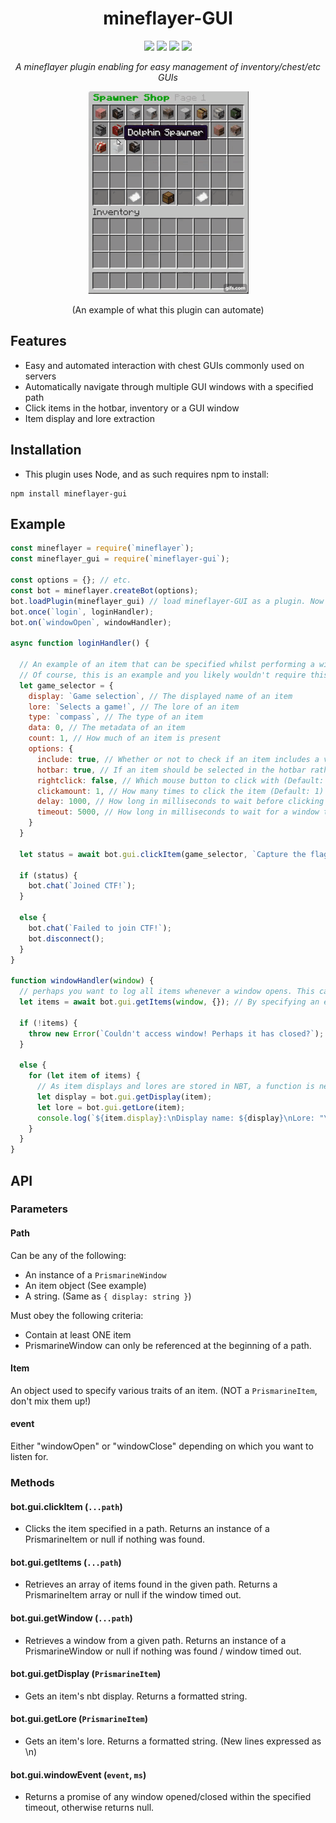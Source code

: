 <h1 align="center">mineflayer-GUI</h1>
<div align="center">
<img src="https://img.shields.io/github/issues/Camezza/mineflayer-GUI?style=for-the-badge">
<img src="https://img.shields.io/github/forks/Camezza/mineflayer-GUI?style=for-the-badge">
<img src="https://img.shields.io/github/stars/Camezza/mineflayer-GUI?style=for-the-badge">
<img src="https://img.shields.io/github/license/Camezza/mineflayer-GUI?style=for-the-badge">
<p align="center"><i>A mineflayer plugin enabling for easy management of inventory/chest/etc GUIs</i></p>
<img src="gui.gif">
<p>(An example of what this plugin can automate)</p>
</div>

## Features
- Easy and automated interaction with chest GUIs commonly used on servers
- Automatically navigate through multiple GUI windows with a specified path
- Click items in the hotbar, inventory or a GUI window
- Item display and lore extraction

## Installation
- This plugin uses Node, and as such requires npm to install:
```
npm install mineflayer-gui
```

## Example
```js
const mineflayer = require(`mineflayer`);
const mineflayer_gui = require(`mineflayer-gui`);

const options = {}; // etc.
const bot = mineflayer.createBot(options);
bot.loadPlugin(mineflayer_gui) // load mineflayer-GUI as a plugin. Now methods can be accessed from bot.gui
bot.once(`login`, loginHandler);
bot.on(`windowOpen`, windowHandler);

async function loginHandler() {

  // An example of an item that can be specified whilst performing a window function
  // Of course, this is an example and you likely wouldn't require this amount of detail. (Or maybe you would, who am I to judge)
  let game_selector = {
    display: `Game selection`, // The displayed name of an item
    lore: `Selects a game!`, // The lore of an item
    type: `compass`, // The type of an item
    data: 0, // The metadata of an item
    count: 1, // How much of an item is present
    options: {
      include: true, // Whether or not to check if an item includes a value rather than equating to it (Default: true)
      hotbar: true, // If an item should be selected in the hotbar rather than the inventory (Default: false)
      rightclick: false, // Which mouse button to click with (Default: false)
      clickamount: 1, // How many times to click the item (Default: 1)
      delay: 1000, // How long in milliseconds to wait before clicking an item (Default: 0)
      timeout: 5000, // How long in milliseconds to wait for a window to open (Default: 5000)
    }
  }

  let status = await bot.gui.clickItem(game_selector, `Capture the flag`, `Red`);

  if (status) {
    bot.chat(`Joined CTF!`);
  }

  else {
    bot.chat(`Failed to join CTF!`);
    bot.disconnect();
  }
}

function windowHandler(window) {
  // perhaps you want to log all items whenever a window opens. This can be done with the getItems function:
  let items = await bot.gui.getItems(window, {}); // By specifying an empty object {}, all items will be retrieved as an instance of a prismarineItem.
  
  if (!items) {
    throw new Error(`Couldn't access window! Perhaps it has closed?`);
  }
  
  else {
    for (let item of items) {
      // As item displays and lores are stored in NBT, a function is needed to extract it from their NBT data:
      let display = bot.gui.getDisplay(item);
      let lore = bot.gui.getLore(item);
      console.log(`${item.display}:\nDisplay name: ${display}\nLore: "\n${lore}\n"`);
    }
  }
}
```

## API
### Parameters
#### Path
Can be any of the following:
* An instance of a `PrismarineWindow`
* An item object (See example)
* A string. (Same as `{ display: string }`)

Must obey the following criteria:
* Contain at least ONE item
* PrismarineWindow can only be referenced at the beginning of a path.

#### Item
An object used to specify various traits of an item. (NOT a `PrismarineItem`, don't mix them up!)

#### event
Either "windowOpen" or "windowClose" depending on which you want to listen for.

### Methods
#### bot.gui.clickItem (`...path`)
* Clicks the item specified in a path. Returns an instance of a PrismarineItem or null if nothing was found.

#### bot.gui.getItems (`...path`)
* Retrieves an array of items found in the given path. Returns a PrismarineItem array or null if the window timed out.

#### bot.gui.getWindow (`...path`)
* Retrieves a window from a given path. Returns an instance of a PrismarineWindow or null if nothing was found / window timed out.

#### bot.gui.getDisplay (`PrismarineItem`)
* Gets an item's nbt display. Returns a formatted string.

#### bot.gui.getLore (`PrismarineItem`)
* Gets an item's lore. Returns a formatted string. (New lines expressed as \n)

#### bot.gui.windowEvent (`event`, `ms`)
* Returns a promise of any window opened/closed within the specified timeout, otherwise returns null.
